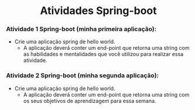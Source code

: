 <h1><center>Atividades Spring-boot</center></h1>

### Atividade 1 Spring-boot (minha primeira aplicação):
- Crie uma aplicação spring de hello world.
  - A aplicação deverá conter um end-point que retorna
    uma string com as habilidades e mentalidades que você
    utilizou para realizar essa atividade.

### Atividade 2 Spring-boot (minha segunda aplicação):
- Crie uma aplicação spring de hello world.
  - A aplicação deverá conter um end-point que retorna
    uma string com os seus objetivos de aprendizagem para
    essa semana.